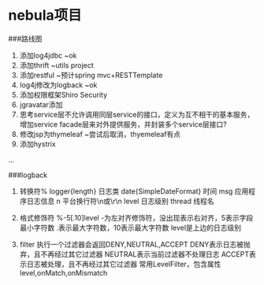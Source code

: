 # nebula项目 #
###路线图
1. 添加log4jdbc ~ok
2. 添加thrift ~utils project
3. 添加restful ~预计spring mvc+RESTTemplate
4. log4j修改为logback ~ok
5. 添加权限框架Shiro Security 
6. jgravatar添加
7. 思考service层不允许调用同层service的接口，定义为互不相干的基本服务，增加service facade层来对外提供服务，并封装多个service层接口?
8. 修改jsp为thymeleaf ~尝试后取消，thyemeleaf有点
9. 添加hystrix

...

###logback
1. 转换符%
logger{length} 日志类
date{SimpleDateFormat} 时间
msg 应用程序日志信息
n 平台换行符\n或\r\n
level 日志级别
thread 线程名

2. 格式修饰符
%-5[.10]level
-为左对齐修饰符，没出现表示右对齐，5表示字段最小字符数
.表示最大字符数，10表示最大字符数
level是上边的日志级别

3. filter
执行一个过滤器会返回DENY,NEUTRAL,ACCEPT
DENY表示日志被抛弃，且不再经过其它过滤器
NEUTRAL表示当前过滤器不处理日志
ACCEPT表示日志被处理，且不再经过其它过滤器
常用LevelFilter，包含属性level,onMatch,onMismatch
